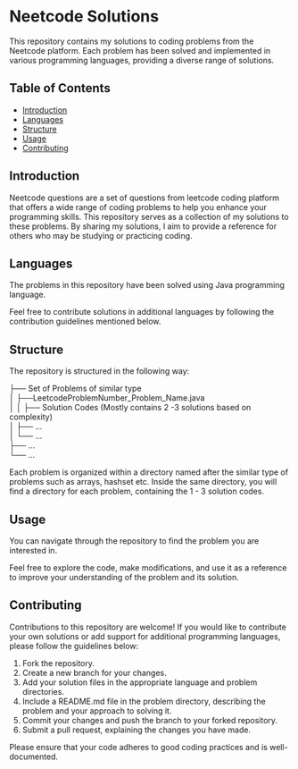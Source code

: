 # Neetcode Solutions

This repository contains my solutions to coding problems from the Neetcode platform. Each problem has been solved and implemented in various programming languages, providing a diverse range of solutions.

## Table of Contents

- [Introduction](#introduction)
- [Languages](#languages)
- [Structure](#structure)
- [Usage](#usage)
- [Contributing](#contributing)

## Introduction

Neetcode questions are a set of questions from leetcode coding platform that offers a wide range of coding problems to help you enhance your programming skills. This repository serves as a collection of my solutions to these problems. By sharing my solutions, I aim to provide a reference for others who may be studying or practicing coding.

## Languages

The problems in this repository have been solved using Java programming language.

Feel free to contribute solutions in additional languages by following the contribution guidelines mentioned below.

## Structure

The repository is structured in the following way:

├── Set of Problems of similar type<br>
│ ├──LeetcodeProblemNumber_Problem_Name.java<br>
│ │ ├── Solution Codes (Mostly contains 2 -3 solutions based on complexity)<br>
│ ├── ...<br>
│ └── ...<br>
├── ...<br>
└── ...<br>

Each problem is organized within a directory named after the similar type of problems such as arrays, hashset etc. Inside the same directory, you will find a directory for each problem, containing the 1 - 3 solution codes.

## Usage

You can navigate through the repository to find the problem you are interested in.

Feel free to explore the code, make modifications, and use it as a reference to improve your understanding of the problem and its solution.

## Contributing

Contributions to this repository are welcome! If you would like to contribute your own solutions or add support for additional programming languages, please follow the guidelines below:

1. Fork the repository.
2. Create a new branch for your changes.
3. Add your solution files in the appropriate language and problem directories.
4. Include a README.md file in the problem directory, describing the problem and your approach to solving it.
5. Commit your changes and push the branch to your forked repository.
6. Submit a pull request, explaining the changes you have made.

Please ensure that your code adheres to good coding practices and is well-documented.

